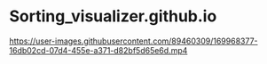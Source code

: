 # Sorting_visualizer.github.io

https://user-images.githubusercontent.com/89460309/169968377-16db02cd-07d4-455e-a371-d82bf5d65e6d.mp4

